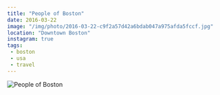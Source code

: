 ```yaml
---
title: "People of Boston"
date: 2016-03-22
image: "/img/photo/2016-03-22-c9f2a57d42a6bdab047a975afda5fccf.jpg"
location: "Downtown Boston"
instagram: true
tags:
 - boston
 - usa
 - travel
---
```


![People of Boston](/img/photo/2016-03-22-c9f2a57d42a6bdab047a975afda5fccf.jpg)
